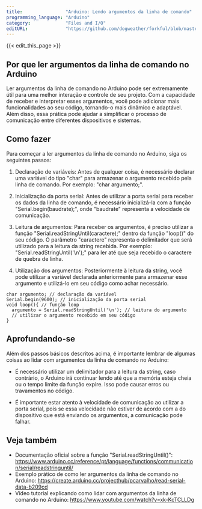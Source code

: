 ```yaml
---
title:                "Arduino: Lendo argumentos da linha de comando"
programming_language: "Arduino"
category:             "Files and I/O"
editURL:              "https://github.com/dogweather/forkful/blob/master/content/pt/arduino/reading-command-line-arguments.md"
---
```


{{< edit_this_page >}}

## Por que ler argumentos da linha de comando no Arduino

Ler argumentos da linha de comando no Arduino pode ser extremamente útil para uma melhor interação e controle de seu projeto. Com a capacidade de receber e interpretar esses argumentos, você pode adicionar mais funcionalidades ao seu código, tornando-o mais dinâmico e adaptável. Além disso, essa prática pode ajudar a simplificar o processo de comunicação entre diferentes dispositivos e sistemas.

## Como fazer

Para começar a ler argumentos da linha de comando no Arduino, siga os seguintes passos:

1. Declaração de variáveis:
Antes de qualquer coisa, é necessário declarar uma variável do tipo "char" para armazenar o argumento recebido pela linha de comando. Por exemplo: "char argumento;".

2. Inicialização da porta serial:
Antes de utilizar a porta serial para receber os dados da linha de comando, é necessário inicializá-la com a função "Serial.begin(baudrate);", onde "baudrate" representa a velocidade de comunicação.

3. Leitura de argumentos:
Para receber os argumentos, é preciso utilizar a função "Serial.readStringUntil(caractere);" dentro da função "loop()" do seu código. O parâmetro "caractere" representa o delimitador que será utilizado para a leitura da string recebida. Por exemplo: "Serial.readStringUntil('\n');" para ler até que seja recebido o caractere de quebra de linha.

4. Utilização dos argumentos:
Posteriormente à leitura da string, você pode utilizar a variável declarada anteriormente para armazenar esse argumento e utilizá-lo em seu código como achar necessário.

```Arduino
char argumento; // declaração da variável
Serial.begin(9600); // inicialização da porta serial
void loop(){ // função loop
  argumento = Serial.readStringUntil('\n'); // leitura do argumento
  // utilizar o argumento recebido em seu código
}
```

## Aprofundando-se

Além dos passos básicos descritos acima, é importante lembrar de algumas coisas ao lidar com argumentos da linha de comando no Arduino:

- É necessário utilizar um delimitador para a leitura da string, caso contrário, o Arduino irá continuar lendo até que a memória esteja cheia ou o tempo limite da função expire. Isso pode causar erros ou travamentos no código.

- É importante estar atento à velocidade de comunicação ao utilizar a porta serial, pois se essa velocidade não estiver de acordo com a do dispositivo que está enviando os argumentos, a comunicação pode falhar.

## Veja também

- Documentação oficial sobre a função "Serial.readStringUntil()": https://www.arduino.cc/reference/pt/language/functions/communication/serial/readstringuntil/
- Exemplo prático de como ler argumentos da linha de comando no Arduino: https://create.arduino.cc/projecthub/pcarvalho/read-serial-data-b209cd
- Vídeo tutorial explicando como lidar com argumentos da linha de comando no Arduino: https://www.youtube.com/watch?v=xk-KcTCLLDg